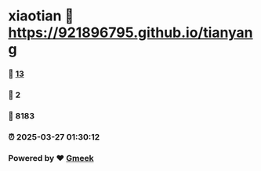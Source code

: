 # xiaotian :link: https://921896795.github.io/tianyang 
### :page_facing_up: [13](https://921896795.github.io/tianyang/tag.html) 
### :speech_balloon: 2 
### :hibiscus: 8183 
### :alarm_clock: 2025-03-27 01:30:12 
### Powered by :heart: [Gmeek](https://github.com/Meekdai/Gmeek)
